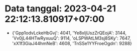# Data tanggal: 2023-04-21 22:12:13.810917+07:00

* {'Gpp1odvLckeHbGvj': 4041, 'Ye8xIjUszZrQEojA': 3144, 'Vv0jL44HTwRyxuuQ': 9114, 'oLSPWAtLM3sj8SKy': 7647, 'xX1f3GiaJ44hmNeB': 4608, 'TnSSe1YYFroeOgdn': 9288}
